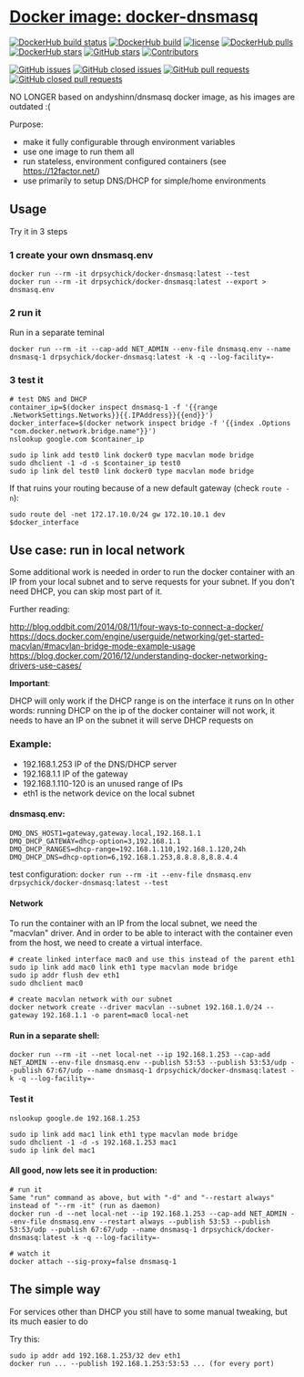# [Docker image: docker-dnsmasq](https://hub.docker.com/r/drpsychick/docker-dnsmasq/)

[![DockerHub build status](https://img.shields.io/docker/build/drpsychick/docker-dnsmasq.svg)](https://hub.docker.com/r/drpsychick/docker-dnsmasq/builds/) [![DockerHub build](https://img.shields.io/docker/automated/drpsychick/docker-dnsmasq.svg)](https://hub.docker.com/r/drpsychick/docker-dnsmasq/builds/) [![license](https://img.shields.io/github/license/drpsychick/docker-dnsmasq.svg)](https://github.com/drpsychick/docker-dnsmasq/blob/master/LICENSE) [![DockerHub pulls](https://img.shields.io/docker/pulls/drpsychick/docker-dnsmasq.svg)](https://hub.docker.com/r/drpsychick/docker-dnsmasq/) [![DockerHub stars](https://img.shields.io/docker/stars/drpsychick/docker-dnsmasq.svg)](https://hub.docker.com/r/drpsychick/docker-dnsmasq/) [![GitHub stars](https://img.shields.io/github/stars/drpsychick/docker-dnsmasq.svg)](https://github.com/drpsychick/docker-dnsmasq) [![Contributors](https://img.shields.io/github/contributors/drpsychick/docker-dnsmasq.svg)](https://github.com/drpsychick/docker-dnsmasq/graphs/contributors)

[![GitHub issues](https://img.shields.io/github/issues/drpsychick/docker-dnsmasq.svg)](https://github.com/drpsychick/docker-dnsmasq/issues) [![GitHub closed issues](https://img.shields.io/github/issues-closed/drpsychick/docker-dnsmasq.svg)](https://github.com/drpsychick/docker-dnsmasq/issues?q=is%3Aissue+is%3Aclosed) [![GitHub pull requests](https://img.shields.io/github/issues-pr/drpsychick/docker-dnsmasq.svg)](https://github.com/drpsychick/docker-dnsmasq/pulls) [![GitHub closed pull requests](https://img.shields.io/github/issues-pr-closed/drpsychick/docker-dnsmasq.svg)](https://github.com/drpsychick/docker-dnsmasq/pulls?q=is%3Apr+is%3Aclosed)

NO LONGER based on andyshinn/dnsmasq docker image, as his images are outdated :(

Purpose:
* make it fully configurable through environment variables
* use one image to run them all
* run stateless, environment configured containers (see https://12factor.net/)
* use primarily to setup DNS/DHCP for simple/home environments

## Usage

Try it in 3 steps

### 1 create your own dnsmasq.env
```
docker run --rm -it drpsychick/docker-dnsmasq:latest --test
docker run --rm -it drpsychick/docker-dnsmasq:latest --export > dnsmasq.env
```

### 2 run it
Run in a separate teminal
```
docker run --rm -it --cap-add NET_ADMIN --env-file dnsmasq.env --name dnsmasq-1 drpsychick/docker-dnsmasq:latest -k -q --log-facility=-
```

### 3 test it
```
# test DNS and DHCP
container_ip=$(docker inspect dnsmasq-1 -f '{{range .NetworkSettings.Networks}}{{.IPAddress}}{{end}}')
docker_interface=$(docker network inspect bridge -f '{{index .Options "com.docker.network.bridge.name"}}')
nslookup google.com $container_ip

sudo ip link add test0 link docker0 type macvlan mode bridge
sudo dhclient -1 -d -s $container_ip test0
sudo ip link del test0 link docker0 type macvlan mode bridge
```


If that ruins your routing because of a new default gateway (check `route -n`):
```
sudo route del -net 172.17.10.0/24 gw 172.10.10.1 dev $docker_interface
```

## Use case: run in local network
Some additional work is needed in order to run the docker container with an IP from your local subnet and to serve requests for your subnet.
If you don't need DHCP, you can skip most part of it. 

Further reading:

http://blog.oddbit.com/2014/08/11/four-ways-to-connect-a-docker/
https://docs.docker.com/engine/userguide/networking/get-started-macvlan/#macvlan-bridge-mode-example-usage
https://blog.docker.com/2016/12/understanding-docker-networking-drivers-use-cases/

**Important**:

DHCP will only work if the DHCP range is on the interface it runs on
In other words: running DHCP on the ip of the docker container will not work, it needs to have an IP on the subnet it will serve DHCP requests on

### Example: 
* 192.168.1.253 IP of the DNS/DHCP server
* 192.168.1.1   IP of the gateway
* 192.168.1.110-120 is an unused range of IPs
* eth1 is the network device on the local subnet

#### dnsmasq.env:

```
DMQ_DNS_HOST1=gateway,gateway.local,192.168.1.1
DMQ_DHCP_GATEWAY=dhcp-option=3,192.168.1.1
DMQ_DHCP_RANGES=dhcp-range=192.168.1.110,192.168.1.120,24h
DMQ_DHCP_DNS=dhcp-option=6,192.168.1.253,8.8.8.8,8.8.4.4
```

test configuration:
`docker run --rm -it --env-file dnsmasq.env drpsychick/docker-dnsmasq:latest --test`

#### Network
To run the container with an IP from the local subnet, we need the "macvlan" driver. 
And in order to be able to interact with the container even from the host, we need to create a virtual interface.

```
# create linked interface mac0 and use this instead of the parent eth1
sudo ip link add mac0 link eth1 type macvlan mode bridge
sudo ip addr flush dev eth1
sudo dhclient mac0

# create macvlan network with our subnet
docker network create --driver macvlan --subnet 192.168.1.0/24 --gateway 192.168.1.1 -o parent=mac0 local-net
```

#### Run in a separate shell:
```
docker run --rm -it --net local-net --ip 192.168.1.253 --cap-add NET_ADMIN --env-file dnsmasq.env --publish 53:53 --publish 53:53/udp --publish 67:67/udp --name dnsmasq-1 drpsychick/docker-dnsmasq:latest -k -q --log-facility=-
```

#### Test it
```
nslookup google.de 192.168.1.253

sudo ip link add mac1 link eth1 type macvlan mode bridge
sudo dhclient -1 -d -s 192.168.1.253 mac1
sudo ip link del mac1
```

#### All good, now lets see it in production:
```
# run it
Same "run" command as above, but with "-d" and "--restart always" instead of "--rm -it" (run as daemon)
docker run -d --net local-net --ip 192.168.1.253 --cap-add NET_ADMIN --env-file dnsmasq.env --restart always --publish 53:53 --publish 53:53/udp --publish 67:67/udp --name dnsmasq-1 drpsychick/docker-dnsmasq:latest -k -q --log-facility=-

# watch it
docker attach --sig-proxy=false dnsmasq-1
```

## The simple way
For services other than DHCP you still have to some manual tweaking, but its much easier to do

Try this:
```
sudo ip addr add 192.168.1.253/32 dev eth1
docker run ... --publish 192.168.1.253:53:53 ... (for every port)
```

